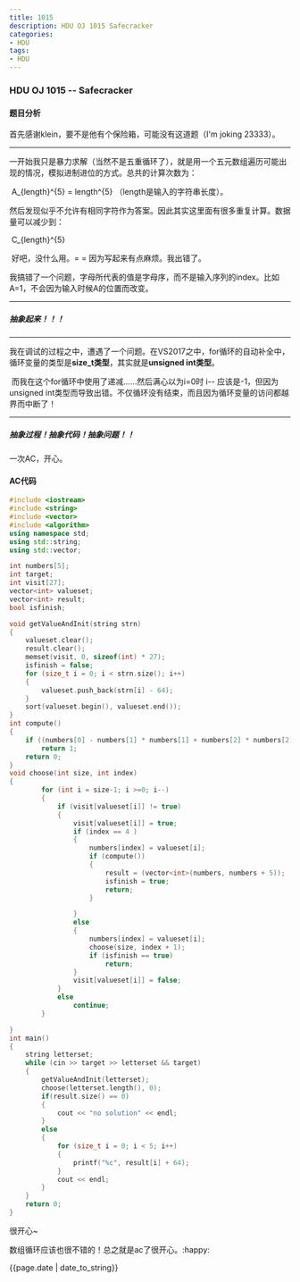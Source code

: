 ```yaml
---
title: 1015
description: HDU OJ 1015 Safecracker
categories:
- HDU
tags:
- HDU
---
```


### HDU OJ 1015 -- Safecracker

#### 题目分析

首先感谢klein，要不是他有个保险箱，可能没有这道题（I'm joking 23333）。

---

​	一开始我只是暴力求解（当然不是五重循环了），就是用一个五元数组遍历可能出现的情况，模拟进制进位的方式。总共的计算次数为：

​	A_{length}^{5} = length^{5}      （length是输入的字符串长度）。

​	然后发现似乎不允许有相同字符作为答案。因此其实这里面有很多重复计算。数据量可以减少到：

​	C_{length}^{5}

​	好吧，没什么用。= = 因为写起来有点麻烦。我出错了。

​	我搞错了一个问题，字母所代表的值是字母序，而不是输入序列的index。比如A=1，不会因为输入时候A的位置而改变。

---

##### 抽象起来！！！

---

​	我在调试的过程之中，遭遇了一个问题。在VS2017之中，for循环的自动补全中，循环变量的类型是**size_t类型**，其实就是**unsigned int类型**。

​	而我在这个for循环中使用了递减……然后满心以为i=0时 i-- 应该是-1，但因为unsigned int类型而导致出错。不仅循环没有结束，而且因为循环变量的访问都越界而中断了！

----

##### 抽象过程！抽象代码！抽象问题！！

一次AC，开心。

#### AC代码

```c++
#include <iostream>
#include <string>
#include <vector>
#include <algorithm>
using namespace std;
using std::string;
using std::vector;

int numbers[5];
int target;
int visit[27];
vector<int> valueset;
vector<int> result;
bool isfinish;

void getValueAndInit(string strn)
{
	valueset.clear();
	result.clear();
	memset(visit, 0, sizeof(int) * 27);
	isfinish = false;
	for (size_t i = 0; i < strn.size(); i++)
	{
		valueset.push_back(strn[i] - 64);
	}
	sort(valueset.begin(), valueset.end());
}
int compute()
{
	if ((numbers[0] - numbers[1] * numbers[1] + numbers[2] * numbers[2] * numbers[2] - numbers[3] * numbers[3] * numbers[3] * numbers[3] + numbers[4] * numbers[4] * numbers[4] * numbers[4] * numbers[4]) == target)
		return 1;
	return 0;
}
void choose(int size, int index)
{
		for (int i = size-1; i >=0; i--)
		{
			if (visit[valueset[i]] != true)
			{
				visit[valueset[i]] = true;
				if (index == 4 )
				{
					numbers[index] = valueset[i];
					if (compute())
					{
						result = (vector<int>(numbers, numbers + 5));
						isfinish = true;
						return;
					}

				}
				else
				{
					numbers[index] = valueset[i];
					choose(size, index + 1);
					if (isfinish == true)
						return;
				}
				visit[valueset[i]] = false;
			}
			else
				continue;
		}

}
int main()
{
	string letterset;
	while (cin >> target >> letterset && target)
	{
		getValueAndInit(letterset);
		choose(letterset.length(), 0);
		if(result.size() == 0)
		{
			cout << "no solution" << endl;
		}
		else
		{
			for (size_t i = 0; i < 5; i++)
			{
				printf("%c", result[i] + 64);
			}
			cout << endl;
		}
	}
    return 0;
}
```

很开心~

数组循环应该也很不错的！总之就是ac了很开心。:happy:

{{page.date | date_to_string}}